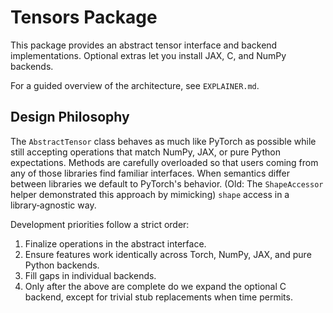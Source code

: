 # Tensors Package

This package provides an abstract tensor interface and backend implementations.
Optional extras let you install JAX, C, and NumPy backends.

For a guided overview of the architecture, see `EXPLAINER.md`.
## Design Philosophy

The `AbstractTensor` class behaves as much like PyTorch as possible while still accepting
operations that match NumPy, JAX, or pure Python expectations.  Methods are
carefully overloaded so that users coming from any of those libraries find familiar
interfaces.  When semantics differ between libraries we default to PyTorch's
behavior.  (Old: The `ShapeAccessor` helper demonstrated this approach by mimicking)
`shape` access in a library‑agnostic way.

Development priorities follow a strict order:
1. Finalize operations in the abstract interface.
2. Ensure features work identically across Torch, NumPy, JAX, and pure Python backends.
3. Fill gaps in individual backends.
4. Only after the above are complete do we expand the optional C backend, except for trivial
   stub replacements when time permits.

